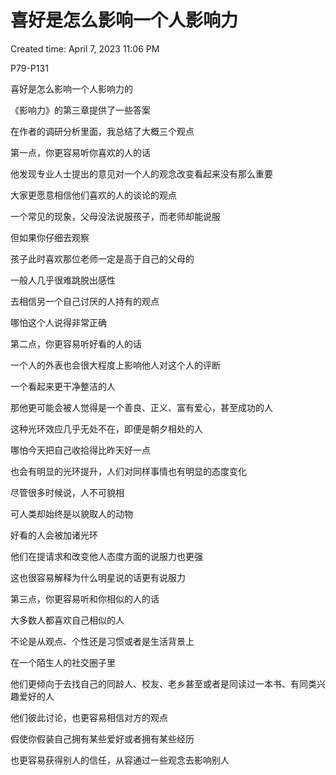 # 喜好是怎么影响一个人影响力

Created time: April 7, 2023 11:06 PM

P79-P131

喜好是怎么影响一个人影响力的

《影响力》的第三章提供了一些答案

在作者的调研分析里面，我总结了大概三个观点

第一点，你更容易听你喜欢的人的话

他发现专业人士提出的意见对一个人的观念改变看起来没有那么重要

大家更愿意相信他们喜欢的人的谈论的观点

一个常见的现象，父母没法说服孩子，而老师却能说服

但如果你仔细去观察

孩子此时喜欢那位老师一定是高于自己的父母的

一般人几乎很难跳脱出感性

去相信另一个自己讨厌的人持有的观点

哪怕这个人说得非常正确

第二点，你更容易听好看的人的话

一个人的外表也会很大程度上影响他人对这个人的评断

一个看起来更干净整洁的人

那他更可能会被人觉得是一个善良、正义、富有爱心，甚至成功的人

这种光环效应几乎无处不在，即便是朝夕相处的人

哪怕今天把自己收拾得比昨天好一点

也会有明显的光环提升，人们对同样事情也有明显的态度变化

尽管很多时候说，人不可貌相

可人类却始终是以貌取人的动物

好看的人会被加诸光环

他们在提请求和改变他人态度方面的说服力也更强

这也很容易解释为什么明星说的话更有说服力

第三点，你更容易听和你相似的人的话

大多数人都喜欢自己相似的人

不论是从观点、个性还是习惯或者是生活背景上

在一个陌生人的社交圈子里

他们更倾向于去找自己的同龄人、校友、老乡甚至或者是同读过一本书、有同类兴趣爱好的人

他们彼此讨论，也更容易相信对方的观点

假使你假装自己拥有某些爱好或者拥有某些经历

也更容易获得别人的信任，从容通过一些观念去影响别人